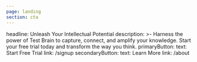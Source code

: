 ```yaml
---
page: landing
section: cta
---
```

headline: Unleash Your Intellectual Potential
description: >-
  Harness the power of Test Brain to capture, connect, and amplify your
  knowledge. Start your free trial today and transform the way you think.
primaryButton:
  text: Start Free Trial
  link: /signup
secondaryButton:
  text: Learn More
  link: /about

